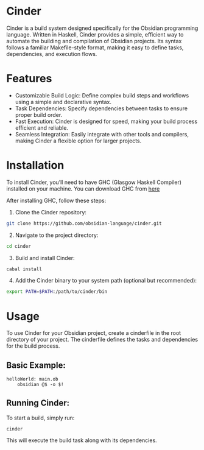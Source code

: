 # Cinder

Cinder is a build system designed specifically for the Obsidian programming language. Written in Haskell, Cinder provides a simple, efficient way to automate the building and compilation of Obsidian projects. Its syntax follows a familiar Makefile-style format, making it easy to define tasks, dependencies, and execution flows.

# Features

- Customizable Build Logic: Define complex build steps and workflows using a simple and declarative syntax.
- Task Dependencies: Specify dependencies between tasks to ensure proper build order.
- Fast Execution: Cinder is designed for speed, making your build process efficient and reliable.
- Seamless Integration: Easily integrate with other tools and compilers, making Cinder a flexible option for larger projects.

# Installation

To install Cinder, you’ll need to have GHC (Glasgow Haskell Compiler) installed on your machine. You can download GHC from [here](https://www.haskell.org/ghcup/install/)

After installing GHC, follow these steps:
1. Clone the Cinder repository:
```bash
git clone https://github.com/obsidian-language/cinder.git
```
2. Navigate to the project directory:
```bash
cd cinder
```
3. Build and install Cinder:
```bash
cabal install
```
4. Add the Cinder binary to your system path (optional but recommended):
```bash
export PATH=$PATH:/path/to/cinder/bin
```

# Usage
To use Cinder for your Obsidian project, create a cinderfile in the root directory of your project. The cinderfile defines the tasks and dependencies for the build process.

## Basic Example:
```
helloWorld: main.ob
    obsidian @$ -o $!
```

## Running Cinder:

To start a build, simply run:
```
cinder
```
This will execute the build task along with its dependencies.